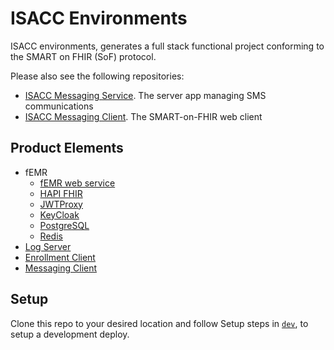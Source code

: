 # ISACC Environments
ISACC environments, generates a full stack functional
project conforming to the SMART on FHIR (SoF) protocol.

Please also see the following repositories:
- [ISACC Messaging Service](https://github.com/uwcirg/isacc-messaging-service). The server app managing SMS communications
- [ISACC Messaging Client](https://github.com/uwcirg/isacc-messaging-client-sof). The SMART-on-FHIR web client

## Product Elements
- fEMR
  - [fEMR web service](https://github.com/uwcirg/cosri-patientsearch)
  - [HAPI FHIR](https://hapifhir.io/)
  - [JWTProxy](https://github.com/uwcirg/jwt-proxy)
  - [KeyCloak](https://www.keycloak.org/)
  - [PostgreSQL](https://postgrest.org/en/stable/)
  - [Redis](https://redis.io/)
- [Log Server](https://github.com/uwcirg/logserver)
- [Enrollment Client](https://github.com/uwcirg/isacc-enrollment-client-sof)
- [Messaging Client](https://github.com/uwcirg/isacc-messaging-client-sof)

## Setup
Clone this repo to your desired location and follow Setup steps in [`dev`](./dev/README.md), to setup a development deploy.
